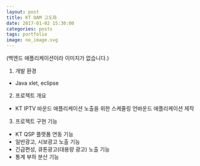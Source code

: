 ```yaml
---
layout: post
title: KT OAM 고도화 
date: 2017-01-02 15:30:00 
categories: posts 
tags: portfolio
image: no_image.svg
---
```

(백엔드 애플리케이션이라 이미지가 없습니다.)  
  
1) 개발 환경  
 - Java xlet, eclipse  
   
2) 프로젝트 개요  
 - KT IPTV 바운드 애플리케이션 노출을 위한 스케줄링 언바운드 애플리케이션 제작   

3) 프로젝트 구현 기능  
 - KT QSP 플랫폼 연동 기능  
 - 일반광고, 시보광고 노출 기능   
 - 긴급편성, 큐톤광고(대용량 광고) 노출 기능  
 - 통계 부하 분산 기능  

